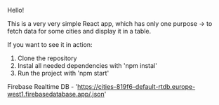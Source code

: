 Hello!

This is a very very simple React app, which has only one purpose ->
to fetch data for some cities and display it in a table.

If you want to see it in action:

1. Clone the repository
2. Instal all needed dependencies with 'npm instal'
3. Run the project with 'npm start'

Firebase Realtime DB - 'https://cities-819f6-default-rtdb.europe-west1.firebasedatabase.app/.json'
